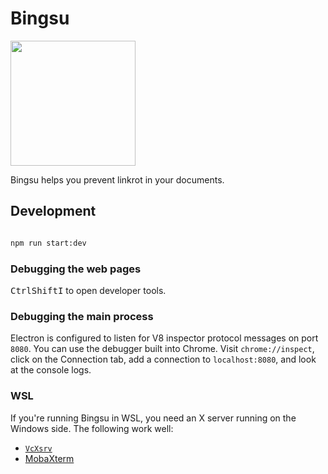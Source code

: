 # Bingsu

<img src="./src/assets/img/Bingsu.png" width="200" />

Bingsu helps you prevent linkrot in your documents.

## Development

```bash

npm run start:dev

```

### Debugging the web pages

<kbd>Ctrl</kbd><kbd>Shift</kbd><kbd>I</kbd> to open developer tools.

### Debugging the main process

Electron is configured to listen for V8 inspector protocol messages on port `8080`. You can use the debugger built into Chrome. Visit `chrome://inspect`, click on the Connection tab, add a connection to `localhost:8080`, and look at the console logs.

### WSL

If you're running Bingsu in WSL, you need an X server running on the Windows side. The following work well:

- [`VcXsrv`](https://github.com/ArcticaProject/vcxsrv)
- [MobaXterm](https://mobaxterm.mobatek.net/)
